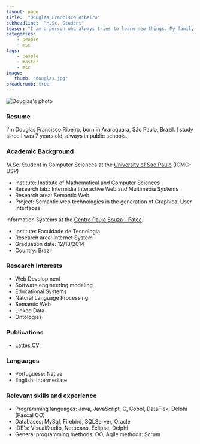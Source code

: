 ```yaml
---
layout: page
title:  "Douglas Francisco Ribeiro"
subheadline:  "M.Sc. Student"
teaser: "I am a person who always tries to learn new things. My family has always been simple, but its simplicity, always made it possible to study."
categories:
    - people
    - msc
tags:
    - people
    - master
    - msc
image:
   thumb: "douglas.jpg"
breadcrumb: true
---
```

![Douglas's photo](/images/douglas.jpg)

### Resume
I'm Douglas Francisco Ribeiro, born in Araraquara, São Paulo, Brazil. I study since I was 7 years old, always in public schools.



### Academic Background

M.Sc. Student in Computer Sciences at the [University of Sao Paulo](http://www.icmc.usp.br/Portal/) (ICMC-USP) 
* Institute: Institute of Mathematical and Computer Sciences
* Research lab.: Intermídia Interactive Web and Multimedia Systems
* Research area: Semantic Web
* Project: Semantic web technologies in the generation of Graphical User Interfaces

Information Systems at the [Centro Paula Souza - Fatec](http://www.fatectq.edu.br/). 
* Institute: Faculdade de Tecnologia
* Research area: Internet System
* Graduation date: 12/18/2014
* Country: Brazil

### Research Interests
* Web Development
* Software engineering modeling
* Educational Systems
* Natural Language Processing
* Semantic Web 
* Linked Data
* Ontologies


### Publications
* [Lattes CV](http://lattes.cnpq.br/5386934810328349) 

### Languages
* Portuguese:	Native
* English:		Intermediate



### Relevant skills and experience
* Programming languages: Java, JavaScript, C, Cobol, DataFlex, Delphi (Pascal OO)
* Databases: MySql, Firebird, SQLServer, Oracle
* IDE's: VisualStudio, Netbeans, Eclipse, Delphi
* General programming methods: OO, Agile methods: Scrum
